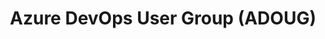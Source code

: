 ---
state: TX
region: Austin
title: Azure DevOps User Group (ADOUG)
group_url: https://www.meetup.com/Azure-DevOps-User-Group/
topics: [ azure, devops ]
---
